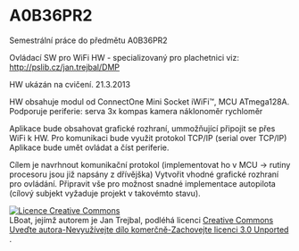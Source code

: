 A0B36PR2
========

Semestrální práce do předmětu A0B36PR2

Ovládací SW pro WiFi HW - specializovaný pro plachetnici
viz: http://pslib.cz/jan.trejbal/DMP

HW ukázán na cvičení. 21.3.2013

HW obsahuje modul od ConnectOne Mini Socket iWiFi™, MCU ATmega128A.
Podporuje periferie:
  serva 3x
  kompas
  kamera
  náklonoměr
  rychloměr
  
Aplikace bude obsahovat grafické rozhraní, ummožňující připojit se přes WiFi k HW.
Pro komunikaci bude využit protokol TCP/IP (serial over TCP/IP)
Aplikace bude umět ovládat a číst periferie.

Cílem je navrhnout komunikační protokol (implementovat ho v MCU -> rutiny procesoru jsou již napsány z dřívějška)
Vytvořit vhodné grafické rozhraní pro ovládání.
Připravit vše pro možnost snadné implementace autopilota (cílový subjekt vyžaduje projekt v takovémto stavu).

<a rel="license" href="http://creativecommons.org/licenses/by-nc-sa/3.0/deed.cs"><img alt="Licence Creative Commons" style="border-width:0" src="http://i.creativecommons.org/l/by-nc-sa/3.0/88x31.png" /></a><br /><span xmlns:dct="http://purl.org/dc/terms/" property="dct:title">LBoat</span>, jejímž autorem je <span xmlns:cc="http://creativecommons.org/ns#" property="cc:attributionName">Jan Trejbal</span>,
podléhá licenci <a rel="license" href="http://creativecommons.org/licenses/by-nc-sa/3.0/deed.cs">Creative Commons Uveďte autora-Nevyužívejte dílo komerčně-Zachovejte licenci 3.0 Unported </a>.
